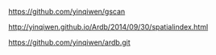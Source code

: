 https://github.com/yinqiwen/gscan

http://yinqiwen.github.io/Ardb/2014/09/30/spatialindex.html

https://github.com/yinqiwen/ardb.git
